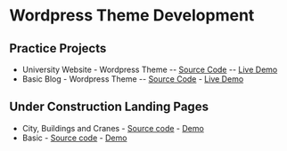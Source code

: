 # Wordpress Theme Development

## Practice Projects
* University Website - Wordpress Theme -- [Source Code](https://github.com/paulAlexSerban/University-Website-WP-Theme) -- [Live Demo]()
* Basic Blog - Wordpress Theme -- [Source Code](https://github.com/paulAlexSerban/Basic-Blog-WP-THEME) - [Live Demo]()

## Under Construction Landing Pages
* City, Buildings and Cranes - [Source code](https://github.com/paulAlexSerban/WP-Under-Construction-City-Building-Cranes) - [Demo]()
* Basic - [Source code](https://github.com/paulAlexSerban/WP-BASIC-underContruction) - [Demo](https://paulalexserban.github.io/WP-BASIC-underContruction/)
